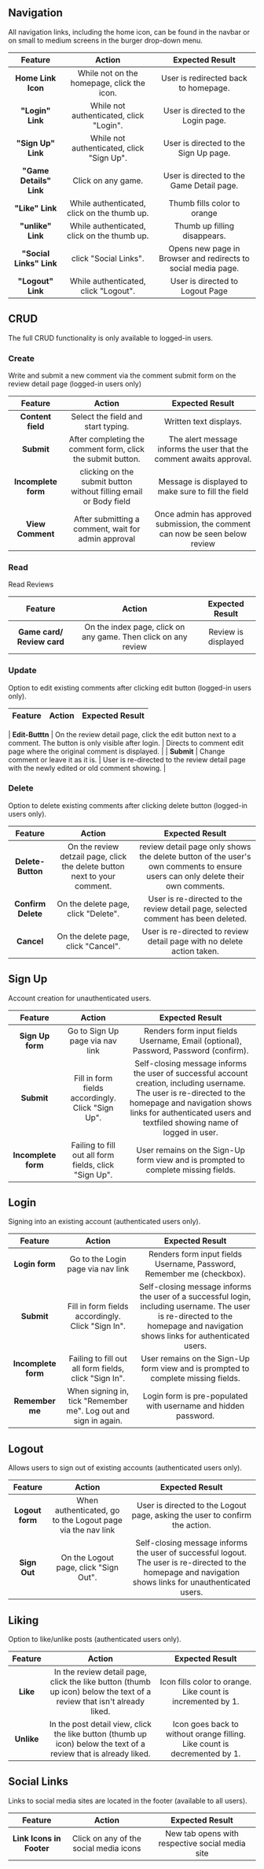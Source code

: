 

## Navigation

All navigation links, including the home icon, can be found in the navbar or on small to medium screens in the burger drop-down menu.

| Feature | Action                             | Expected Result                 |
| :-----: | :---------------------------------:| :------------------------------:|
| **Home Link Icon** | While not on the homepage, click the icon. | User is redirected back to homepage. |
| **"Login" Link** | While not authenticated, click "Login". | User is directed to the Login page. |
| **"Sign Up" Link** | While not authenticated, click "Sign Up". | User is directed to the Sign Up page. |
| **"Game Details" Link** | Click on any game. | User is directed to the Game Detail page. |
| **"Like" Link** | While authenticated, click on the thumb up. | Thumb fills color to orange |
| **"unlike" Link** | While authenticated, click on the thumb up. | Thumb up filling disappears. |
| **"Social Links" Link** | click "Social Links". | Opens new page in Browser and redirects to social media page. |
| **"Logout" Link** | While authenticated, click "Logout". | User is directed to Logout Page |

## CRUD

The full CRUD functionality is only available to logged-in users.

### Create

Write and submit a new comment via the comment submit form on the review detail page (logged-in users only)

| Feature | Action                             | Expected Result                 |
| :-----: | :---------------------------------:| :------------------------------:|
| **Content field** | Select the field and start typing. | Written text displays. |
| **Submit** | After completing the comment form, click the submit button. | The alert message informs the user that the comment awaits approval. |
| **Incomplete form** | clicking on the submit button without filling email or Body field | Message is displayed to make sure to fill the field |
| **View Comment** | After submitting a comment, wait for admin approval | Once admin has approved submission, the comment can now be seen below review |


### Read

Read Reviews

| Feature | Action                             | Expected Result                 |
| :-----: | :---------------------------------:| :------------------------------:|
| **Game card/ Review card** | On the index page, click on any game. Then click on any review | Review is displayed |


### Update

Option to edit existing comments after clicking edit button (logged-in users only).

| Feature | Action                             | Expected Result                 |
| :-----: | :---------------------------------:| :------------------------------:|

| **Edit-Butttn** | On the review detail page, click the edit button next to a comment. The button is only visible after login. | Directs to  comment edit page where the original comment is displayed. |
| **Submit** | Change comment or leave it as it is. | User is re-directed to the review detail page with the newly edited or old comment showing. |


### Delete

Option to delete existing comments after clicking delete button (logged-in users only).

| Feature | Action                             | Expected Result                 |
| :-----: | :---------------------------------:| :------------------------------:|
| **Delete-Button** | On the review detzail page, click the delete button next to your comment. | review detail page only shows the delete button of the user's own comments to ensure users can only delete their own comments. |
| **Confirm Delete** | On the delete page, click "Delete". | User is re-directed to the review detail page, selected comment has been deleted. |
| **Cancel** | On the delete page, click "Cancel". | User is re-directed to review detail page with no delete action taken. |


## Sign Up

Account creation for unauthenticated users.

| Feature | Action                             | Expected Result                 |
| :-----: | :---------------------------------:| :------------------------------:|
| **Sign Up form** | Go to Sign Up page via nav link | Renders form input fields Username, Email (optional), Password, Password (confirm). |
| **Submit** | Fill in form fields accordingly. Click "Sign Up". | Self-closing message informs the user of successful account creation, including username. The user is re-directed to the homepage and navigation shows links for authenticated users and textfiled showing name of logged in user. |
| **Incomplete form** | Failing to fill out all form fields, click "Sign Up". | User remains on the Sign-Up form view and is prompted to complete missing fields. |

## Login

Signing into an existing account (authenticated users only).

| Feature | Action                             | Expected Result                 |
| :-----: | :---------------------------------:| :------------------------------:|
| **Login form** | Go to the Login page via nav link | Renders form input fields Username, Password, Remember me (checkbox). |
| **Submit** | Fill in form fields accordingly. Click "Sign In". | Self-closing message informs the user of a successful login, including username. The user is re-directed to the homepage and navigation shows links for authenticated users. |
| **Incomplete form** | Failing to fill out all form fields, click "Sign In". | User remains on the Sign-Up form view and is prompted to complete missing fields. |
| **Remember me** | When signing in, tick "Remember me". Log out and sign in again. | Login form is pre-populated with username and hidden password. |

## Logout

Allows users to sign out of existing accounts (authenticated users only).

| Feature | Action                             | Expected Result                 |
| :-----: | :---------------------------------:| :------------------------------:|
| **Logout form** | When authenticated, go to the Logout page via the nav link | User is directed to the Logout page, asking the user to confirm the action. |
| **Sign Out** | On the Logout page, click "Sign Out". | Self-closing message informs the user of successful logout. The user is re-directed to the homepage and navigation shows links for unauthenticated users. |


## Liking

Option to like/unlike posts (authenticated users only).

| Feature | Action                             | Expected Result                 |
| :-----: | :---------------------------------:| :------------------------------:|
| **Like** | In the review detail page, click the like button (thumb up icon) below the text of a review that isn't already liked. | Icon fills color to orange. Like count is incremented by 1. |
| **Unlike** | In the post detail view, click the like button (thumb up icon) below the text of a review that is already liked. | Icon goes back to without orange filling. Like count is decremented by 1. |

## Social Links

Links to social media sites are located in the footer (available to all users).

| Feature | Action                             | Expected Result                 |
| :-----: | :---------------------------------:| :------------------------------:|
| **Link Icons in Footer** | Click on any of the social media icons | New tab opens with respective social media site |